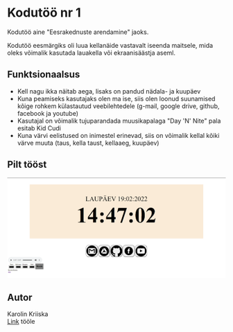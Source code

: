 
# Kodutöö nr 1

Kodutöö aine "Eesrakednuste arendamine" jaoks.

Kodutöö eesmärgiks oli luua kellanäide vastavalt iseenda maitsele, mida oleks võimalik kasutada 
lauakella või ekraanisäästja aseml.


## Funktsionaalsus

* Kell nagu ikka näitab aega, lisaks on pandud nädala- ja kuupäev
* Kuna peamiseks kasutajaks olen ma ise, siis olen loonud suunamised kõige rohkem külastautud veebilehtedele (g-mail, google drive, github, facebook ja youtube)
* Kasutajal on võimalik tujuparandada muusikapalaga "Day 'N' Nite" pala esitab Kid Cudi
* Kuna värvi eelistused on inimestel erinevad, siis on võimalik kellal kõiki värve muuta (taus, kella taust, kellaaeg, kuupäev)


## Pilt tööst

![Test Image 1](https://github.com/kkriiska/kodutoo1_Karolin_Kriiska/blob/main/Capture.PNG)

## Autor
Karolin Kriiska  
[Link](http://www.tlu.ee/~kkriiska/EesRak2022/kodutoo1/kell_body.html) tööle




